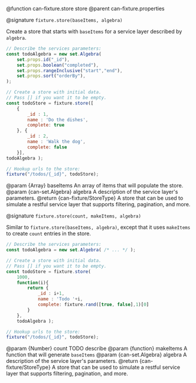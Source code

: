 @function can-fixture.store store
@parent can-fixture.properties

@signature `fixture.store(baseItems, algebra)`

Create a store that starts with `baseItems` for a service layer
described by `algebra`.

```js
// Describe the services parameters:
const todoAlgebra = new set.Algebra(
	set.props.id("_id"),
	set.props.boolean("completed"),
	set.props.rangeInclusive("start","end"),
	set.props.sort("orderBy"),
);

// Create a store with initial data.
// Pass [] if you want it to be empty.
const todoStore = fixture.store([
	{
		_id : 1,
		name : 'Do the dishes',
		complete: true
	}, {
		_id : 2,
		name : 'Walk the dog',
		complete: false
	}],
todoAlgebra );

// Hookup urls to the store:
fixture("/todos/{_id}", todoStore);
```
  @param {Array} baseItems An array of items that will populate the store.
  @param {can-set.Algebra} algebra A description of the service layer's parameters.
  @return {can-fixture/StoreType} A store that can be used to simulate
  a restful service layer that supports filtering, pagination, and
  more.  


@signature `fixture.store(count, makeItems, algebra)`

Similar to `fixture.store(baseItems, algebra)`, except that
it uses `makeItems` to create `count` entries in the store.

```js
// Describe the services parameters:
const todoAlgebra = new set.Algebra( /* ... */ );

// Create a store with initial data.
// Pass [] if you want it to be empty.
const todoStore = fixture.store(
	1000,
	function(i){
		return {
			_id : i+1,
			name : 'Todo '+i,
			complete: fixture.rand([true, false],1)[0]
		}
	},
	todoAlgebra );

// Hookup urls to the store:
fixture("/todos/{_id}", todoStore);
```
  @param {Number} count TODO describe
  @param {function} makeItems A function that will generate `baseItems`
  @param {can-set.Algebra} algebra A description of the service layer's parameters.
  @return {can-fixture/StoreType} A store that can be used to simulate
  a restful service layer that supports filtering, pagination, and
  more.  
